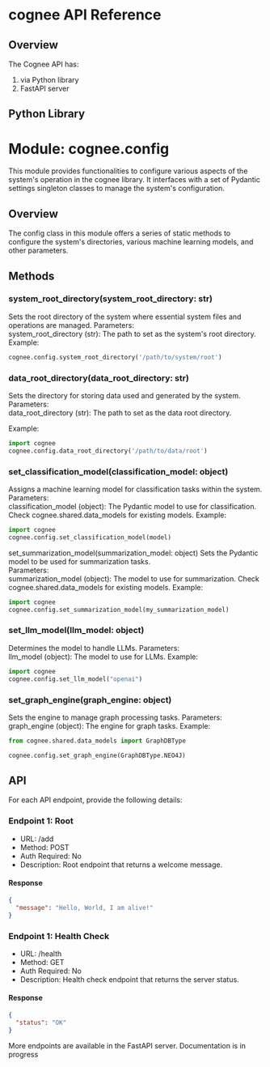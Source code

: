# cognee API Reference

## Overview


The Cognee API has:

1. via Python library
2. FastAPI server 


## Python Library

# Module: cognee.config

This module provides functionalities to configure various aspects of the system's operation in the cognee library. 
It interfaces with a set of Pydantic settings singleton classes to manage the system's configuration.

## Overview
The config class in this module offers a series of static methods to configure the system's directories, various machine learning models, and other parameters.


## Methods


### system_root_directory(system_root_directory: str)
Sets the root directory of the system where essential system files and operations are managed.  Parameters:  
system_root_directory (str): The path to set as the system's root directory.
Example:
```python
cognee.config.system_root_directory('/path/to/system/root')
```

### data_root_directory(data_root_directory: str)
Sets the directory for storing data used and generated by the system.  
Parameters:  
data_root_directory (str): The path to set as the data root directory.

Example:
```python
import cognee
cognee.config.data_root_directory('/path/to/data/root')
```

### set_classification_model(classification_model: object)
Assigns a machine learning model for classification tasks within the system.  
Parameters:  
classification_model (object): The Pydantic model to use for classification.
Check cognee.shared.data_models for existing models.
Example:
```python
import cognee
cognee.config.set_classification_model(model)
```

set_summarization_model(summarization_model: object)
Sets the Pydantic model to be used for summarization tasks.  
Parameters:  
summarization_model (object): The model to use for summarization.
Check cognee.shared.data_models for existing models.
Example:
```python
import cognee
cognee.config.set_summarization_model(my_summarization_model)
```

### set_llm_model(llm_model: object)
Determines the model to handle LLMs.  Parameters:  
llm_model (object): The model to use for LLMs.
Example:
```python
import cognee
cognee.config.set_llm_model("openai")
```

### set_graph_engine(graph_engine: object)
Sets the engine to manage graph processing tasks. 
Parameters:  
graph_engine (object): The engine for graph tasks.
Example:
```python
from cognee.shared.data_models import GraphDBType

cognee.config.set_graph_engine(GraphDBType.NEO4J)
```



## API



For each API endpoint, provide the following details:



### Endpoint 1: Root
- URL: /add
- Method: POST
- Auth Required: No
- Description: Root endpoint that returns a welcome message.

#### Response
```json
{
  "message": "Hello, World, I am alive!"
}
```

### Endpoint 1: Health Check
- URL: /health
- Method: GET
- Auth Required: No
- Description: Health check endpoint that returns the server status.
#### Response
```json
{
  "status": "OK"
}
```

More endpoints are available in the FastAPI server. Documentation is in progress

